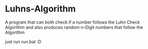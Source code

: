 # Luhns-Algorithm
A program that can both check if a number follows the Luhn Check Algorithm and also produces random n-Digit numbers that follow the Algorithm

just run run.bat 
:D

